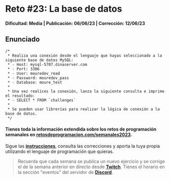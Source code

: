 # Reto #23: La base de datos
#### Dificultad: Media | Publicación: 06/06/23 | Corrección: 12/06/23

## Enunciado

```
/*
 * Realiza una conexión desde el lenguaje que hayas seleccionado a la siguiente base de datos MySQL:
 * - Host: mysql-5707.dinaserver.com
 * - Port: 3306
 * - User: mouredev_read
 * - Password: mouredev_pass
 * - Database: moure_test
 * 
 * Una vez realices la conexión, lanza la siguiente consulta e imprime el resultado:
 * - SELECT * FROM `challenges`
 *
 * Se pueden usar librerías para realizar la lógica de conexión a la base de datos.
 */
```
#### Tienes toda la información extendida sobre los retos de programación semanales en **[retosdeprogramacion.com/semanales2023](https://retosdeprogramacion.com/semanales2023)**.

Sigue las **[instrucciones](../../README.md)**, consulta las correcciones y aporta la tuya propia utilizando el lenguaje de programación que quieras.

> Recuerda que cada semana se publica un nuevo ejercicio y se corrige el de la semana anterior en directo desde **[Twitch](https://twitch.tv/mouredev)**. Tienes el horario en la sección "eventos" del servidor de **[Discord](https://discord.gg/mouredev)**.